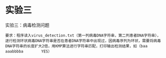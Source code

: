 # 实验三 #

实验三：病毒检测问题

    要求：程序读入virus_detection.txt（第一列病毒DNA字符串，第二列患者DNA字符串），逐行检测环状病毒DNA字符串是否在患者DNA字符串中出现过，因病毒序列为环状，需要将病毒DNA字符串的长度扩大2倍，用KMP算法进行字符串匹配，打印输出检测结果，如（baa     aaabbbba        YES）
